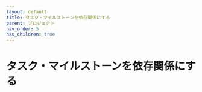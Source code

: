 ```yaml
---
layout: default
title: タスク・マイルストーンを依存関係にする
parent: プロジェクト
nav_order: 5
has_children: true
---
```


# タスク・マイルストーンを依存関係にする
